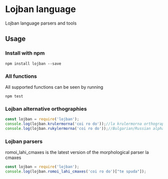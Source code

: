 # Lojban language

Lojban language parsers and tools

## Usage
### Install with npm
```
npm install lojban --save
```

### All functions
All supported functions can be seen by running
```
npm test
```

### Lojban alternative orthographies

```JavaScript
const lojban = require('lojban');
console.log(lojban.krulermorna('coi ro do'));//la krulermorna orthography
console.log(lojban.rukylermorna('coi ro do'));//Bulgarian/Russian alphabet orthgraphy
```

### Lojban parsers

romoi_lahi_cmaxes is the latest version of the morphological parser la cmaxes

```JavaScript
const lojban = require('lojban');
console.log(lojban.romoi_lahi_cmaxes('coi ro do')["te spuda"]);
```
